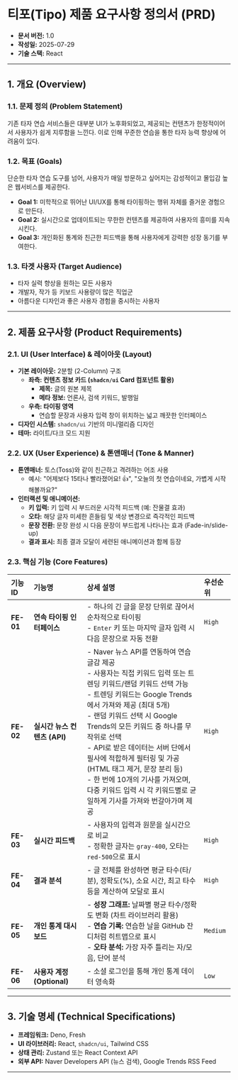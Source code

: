 # 티포(Tipo) 제품 요구사항 정의서 (PRD)


- **문서 버전:** 1.0
- **작성일:** 2025-07-29
- **기술 스택:** React

---

## 1. 개요 (Overview)

### 1.1. 문제 정의 (Problem Statement)
기존 타자 연습 서비스들은 대부분 UI가 노후화되었고, 제공되는 컨텐츠가 한정적이어서 사용자가 쉽게 지루함을 느낀다. 이로 인해 꾸준한 연습을 통한 타자 능력 향상에 어려움이 있다.

### 1.2. 목표 (Goals)
단순한 타자 연습 도구를 넘어, 사용자가 매일 방문하고 싶어지는 감성적이고 몰입감 높은 웹서비스를 제공한다.
- **Goal 1:** 미학적으로 뛰어난 UI/UX를 통해 타이핑하는 행위 자체를 즐거운 경험으로 만든다.
- **Goal 2:** 실시간으로 업데이트되는 무한한 컨텐츠를 제공하여 사용자의 흥미를 지속시킨다.
- **Goal 3:** 개인화된 통계와 친근한 피드백을 통해 사용자에게 강력한 성장 동기를 부여한다.

### 1.3. 타겟 사용자 (Target Audience)
- 타자 실력 향상을 원하는 모든 사용자
- 개발자, 작가 등 키보드 사용량이 많은 직업군
- 아름다운 디자인과 좋은 사용자 경험을 중시하는 사용자

---

## 2. 제품 요구사항 (Product Requirements)

### 2.1. UI (User Interface) & 레이아웃 (Layout)
- **기본 레이아웃:** 2분할 (2-Column) 구조
    - **좌측: 컨텐츠 정보 카드 (`shadcn/ui` Card 컴포넌트 활용)**
        - **제목:** 글의 원본 제목
        - **메타 정보:** 언론사, 검색 키워드, 발행일
    - **우측: 타이핑 영역**
        - 연습할 문장과 사용자 입력 창이 위치하는 넓고 깨끗한 인터페이스
- **디자인 시스템:** `shadcn/ui` 기반의 미니멀리즘 디자인
- **테마:** 라이트/다크 모드 지원

### 2.2. UX (User Experience) & 톤앤매너 (Tone & Manner)
- **톤앤매너:** 토스(Toss)와 같이 친근하고 격려하는 어조 사용
    - 예시: "어제보다 15타나 빨라졌어요! 👍", "오늘의 첫 연습이네요, 가볍게 시작해볼까요?"
- **인터랙션 및 애니메이션:**
    - **키 입력:** 키 입력 시 부드러운 시각적 피드백 (예: 잔물결 효과)
    - **오타:** 해당 글자 미세한 흔들림 및 색상 변경으로 즉각적인 피드백
    - **문장 전환:** 문장 완성 시 다음 문장이 부드럽게 나타나는 효과 (Fade-in/slide-up)
    - **결과 표시:** 최종 결과 모달이 세련된 애니메이션과 함께 등장

### 2.3. 핵심 기능 (Core Features)
| 기능 ID | 기능명 | 상세 설명 | 우선순위 |
| :--- | :--- | :--- | :--- |
| **FE-01** | **연속 타이핑 인터페이스** | - 하나의 긴 글을 문장 단위로 끊어서 순차적으로 타이핑<br>- `Enter` 키 또는 마지막 글자 입력 시 다음 문장으로 자동 전환 | `High` |
| **FE-02** | **실시간 뉴스 컨텐츠 (API)** | - Naver 뉴스 API를 연동하여 연습 글감 제공<br>- 사용자는 직접 키워드 입력 또는 트렌딩 키워드/랜덤 키워드 선택 가능<br>- 트렌딩 키워드는 Google Trends에서 가져와 제공 (최대 5개)<br>- 랜덤 키워드 선택 시 Google Trends의 모든 키워드 중 하나를 무작위로 선택<br>- API로 받은 데이터는 서버 단에서 필사에 적합하게 필터링 및 가공 (HTML 태그 제거, 문장 분리 등)<br>- 한 번에 10개의 기사를 가져오며, 다중 키워드 입력 시 각 키워드별로 균일하게 기사를 가져와 번갈아가며 제공 | `High` |
| **FE-03** | **실시간 피드백** | - 사용자의 입력과 원문을 실시간으로 비교<br>- 정확한 글자는 `gray-400`, 오타는 `red-500`으로 표시 | `High` |
| **FE-04** | **결과 분석** | - 글 전체를 완성하면 평균 타수(타/분), 정확도(%), 소요 시간, 최고 타수 등을 계산하여 모달로 표시 | `High` |
| **FE-05** | **개인 통계 대시보드** | - **성장 그래프:** 날짜별 평균 타수/정확도 변화 (차트 라이브러리 활용)<br>- **연습 기록:** 연습한 날을 GitHub 잔디처럼 히트맵으로 표시<br>- **오타 분석:** 가장 자주 틀리는 자/모음, 단어 분석 | `Medium` |
| **FE-06** | **사용자 계정 (Optional)** | - 소셜 로그인을 통해 개인 통계 데이터 영속화 | `Low` |

---

## 3. 기술 명세 (Technical Specifications)

- **프레임워크:** Deno, Fresh
- **UI 라이브러리:** React, `shadcn/ui`, Tailwind CSS
- **상태 관리:** Zustand 또는 React Context API
- **외부 API:** Naver Developers API (뉴스 검색), Google Trends RSS Feed

---